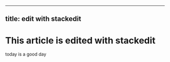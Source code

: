 -----
title: edit with stackedit
-----

# This article is edited with stackedit

today is a good day